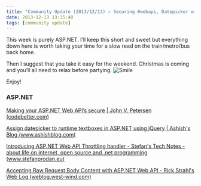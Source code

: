 ```yaml
---
title: "Community Update (2013/12/13) – Securing #webapi, Datepicker with #ASPNET and #jQuery and some more #webapi"
date: 2013-12-13 13:35:40
tags: [community update]
---
```


This week is purely ASP.NET. I’ll keep this short and sweet but everything down here is worth taking your time for a slow read on the train/metro/bus back home.

Then I suggest that you take it easy for the weekend. Christmas is coming and you’ll all need to relax before partying. ![Smile](/posts/files/wlEmoticon-smile_1.png)

Enjoy!

### ASP.NET

[Making your ASP.NET Web API’s secure | John V. Petersen (codebetter.com)](http://codebetter.com/johnvpetersen/2012/04/02/making-your-asp-net-web-apis-secure/)

[Assign datepicker to runtime textboxes in ASP.NET using jQuery | Ashish's Blog (www.ashishblog.com)](http://www.ashishblog.com/blog/assign-datepicker-to-runtimedynamic-textboxes-in-asp-net-using-jquery/)

[Introducing ASP.NET Web API Throttling handler - Stefan's Tech Notes - about life on internet, open source and .net programming (www.stefanprodan.eu)](http://www.stefanprodan.eu/2013/12/asp-net-web-api-throttling-handler/)

[Accepting Raw Request Body Content with ASP.NET Web API - Rick Strahl's Web Log (weblog.west-wind.com)](http://weblog.west-wind.com/posts/2013/Dec/13/Accepting-Raw-Request-Body-Content-with-ASPNET-Web-API)